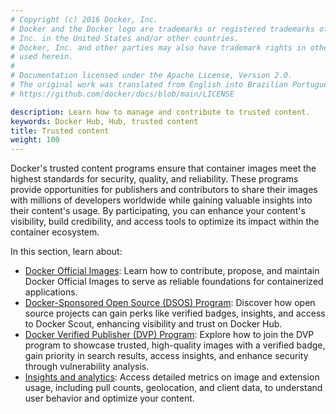 ```yaml
---
# Copyright (c) 2016 Docker, Inc.
# Docker and the Docker logo are trademarks or registered trademarks of Docker,
# Inc. in the United States and/or other countries.
# Docker, Inc. and other parties may also have trademark rights in other terms
# used herein.
#
# Documentation licensed under the Apache License, Version 2.0.
# The original work was translated from English into Brazilian Portuguese.
# https://github.com/docker/docs/blob/main/LICENSE

description: Learn how to manage and contribute to trusted content.
keywords: Docker Hub, Hub, trusted content
title: Trusted content
weight: 100
---
```

Docker's trusted content programs ensure that container images meet the highest
standards for security, quality, and reliability. These programs provide
opportunities for publishers and contributors to share their images with
millions of developers worldwide while gaining valuable insights into their
content's usage. By participating, you can enhance your content's visibility,
build credibility, and access tools to optimize its impact within the container
ecosystem.

In this section, learn about:

- [Docker Official Images](./official-images.md): Learn how to contribute,
  propose, and maintain Docker Official Images to serve as reliable foundations
  for containerized applications.
- [Docker-Sponsored Open Source (DSOS) Program](dsos-program.md): Discover how
  open source projects can gain perks like verified badges, insights, and access
  to Docker Scout, enhancing visibility and trust on Docker Hub.
- [Docker Verified Publisher (DVP) Program](./dvp-program.md): Explore how to
  join the DVP program to showcase trusted, high-quality images with a verified
  badge, gain priority in search results, access insights, and enhance security
  through vulnerability analysis.
- [Insights and analytics](./insights-analytics.md): Access detailed metrics on
  image and extension usage, including pull counts, geolocation, and client
  data, to understand user behavior and optimize your content.
